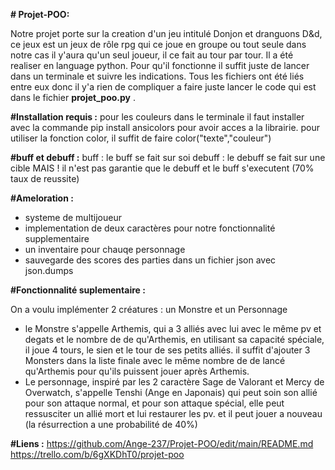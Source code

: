 **# Projet-POO:**

Notre projet porte sur la creation d'un jeu intitulé Donjon et dranguons D&d, ce jeux est un jeux de rôle rpg qui ce joue en groupe ou tout seule dans notre cas il y'aura qu'un seul joueur, il ce fait au tour par tour. Il a été realiser en language python. Pour qu'il fonctionne il suffit juste de lancer dans un terminale et suivre les indications. Tous les fichiers ont été liés entre eux donc il y'a rien de compliquer a faire juste lancer le code qui est dans le fichier **projet_poo.py** .

**#Installation requis :**
 pour les couleurs dans le terminale il faut installer avec la commande pip install ansicolors pour avoir acces a la librairie.
 pour utiliser la fonction color, il suffit de faire color("texte","couleur")


**#buff et debuff :**
buff : le buff se fait sur soi
debuff : le debuff se fait sur une cible
MAIS !
il n'est pas garantie que le debuff et le buff s'executent (70% taux de reussite)

**#Ameloration :**
- systeme de multijoueur
- implementation de deux caractères pour notre fonctionnalité supplementaire
- un inventaire pour chauqe personnage
- sauvegarde des scores des parties dans un fichier json avec json.dumps


**#Fonctionnalité suplementaire :**

On a voulu implémenter 2 créatures : un Monstre et un Personnage 
- le Monstre s'appelle Arthemis, qui a 3 alliés avec lui avec le même pv et degats et le nombre de de qu'Arthemis, en utilisant sa capacité spéciale, il joue 4 tours, le sien et le tour de ses petits alliés.
il suffit d'ajouter 3 Monsters dans la liste finale avec le même nombre de de lancé qu'Arthemis pour qu'ils puissent jouer après Arthemis. 
- Le personnage, inspiré par les 2 caractère Sage de Valorant et Mercy de Overwatch, s'appelle Tenshi (Ange en Japonais) qui peut soin son allié pour son attaque normal, et pour son attaque spécial, elle peut ressusciter un allié mort et lui restaurer les pv. et il peut jouer a nouveau (la résurrection a une probabilité de 40%)


**#Liens :**
https://github.com/Ange-237/Projet-POO/edit/main/README.md
https://trello.com/b/6gXKDhT0/projet-poo
